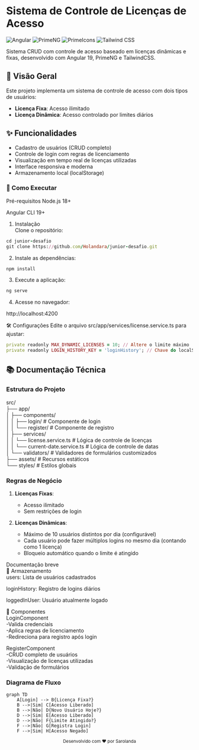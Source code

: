 # Sistema de Controle de Licenças de Acesso

![Angular](https://img.shields.io/badge/Angular-19.1-DD0031?logo=angular)
![PrimeNG](https://img.shields.io/badge/PrimeNG-19.0-1976D2?logo=primeng)
![PrimeIcons](https://img.shields.io/badge/PrimeIcons-7.0-1976D2?logo=primeng)
![Tailwind CSS](https://img.shields.io/badge/Tailwind_CSS-4.1.4-06B6D4?logo=tailwind-css)

Sistema CRUD com controle de acesso baseado em licenças dinâmicas e fixas, desenvolvido com Angular 19, PrimeNG e TailwindCSS.

## 📌 Visão Geral

Este projeto implementa um sistema de controle de acesso com dois tipos de usuários:
- **Licença Fixa**: Acesso ilimitado
- **Licença Dinâmica**: Acesso controlado por limites diários

## ✨ Funcionalidades

- Cadastro de usuários (CRUD completo)
- Controle de login com regras de licenciamento
- Visualização em tempo real de licenças utilizadas
- Interface responsiva e moderna
- Armazenamento local (localStorage)

###  🚀 Como Executar
Pré-requisitos
Node.js 18+

Angular CLI 19+

1. Instalação<br>
Clone o repositório:

```ruby
cd junior-desafio
git clone https://github.com/Holandara/junior-desafio.git
```


2. Instale as dependências:

```ruby
npm install
```

3. Execute a aplicação:

```ruby
ng serve
```

4. Acesse no navegador:

http://localhost:4200

🛠️ Configurações
Edite o arquivo src/app/services/license.service.ts para ajustar:
```ruby
private readonly MAX_DYNAMIC_LICENSES = 10; // Altere o limite máximo
private readonly LOGIN_HISTORY_KEY = 'loginHistory'; // Chave do localStorage
```

## 📚 Documentação Técnica

### Estrutura do Projeto
src/<br>
├── app/<br>
│ ├── components/<br>
│ │ ├── login/ # Componente de login<br>
│ │ └── register/ # Componente de registro<br>
│ ├── services/<br>
│ │ └── license.service.ts # Lógica de controle de licenças<br>
│ │ └── current-date.service.ts # Lógica de controle de datas<br>
│ └── validators/ # Validadores de formulários customizados<br>
├── assets/ # Recursos estáticos<br>
└── styles/ # Estilos globais<br>


### Regras de Negócio

1. **Licenças Fixas**:
   - Acesso ilimitado
   - Sem restrições de login

2. **Licenças Dinâmicas**:
   - Máximo de 10 usuários distintos por dia (configurável)
   - Cada usuário pode fazer múltiplos logins no mesmo dia (contando como 1 licença)
   - Bloqueio automático quando o limite é atingido


 Documentação breve<br>
🔐 Armazenamento<br>
users: Lista de usuários cadastrados

loginHistory: Registro de logins diários

loggedInUser: Usuário atualmente logado

🎨 Componentes<br>
LoginComponent<br>
-Valida credenciais<br>
-Aplica regras de licenciamento<br>
-Redireciona para registro após login<br>

RegisterComponent<br>
-CRUD completo de usuários<br>
-Visualização de licenças utilizadas<br>
-Validação de formulários<br>


### Diagrama de Fluxo

```mermaid
graph TD
    A[Login] --> B{Licença Fixa?}
    B -->|Sim| C[Acesso Liberado]
    B -->|Não| D{Novo Usuário Hoje?}
    D -->|Sim| E[Acesso Liberado]
    D -->|Não| F{Limite Atingido?}
    F -->|Não| G[Registra Login]
    F -->|Sim| H[Acesso Negado]
```
<div align="center"> <sub>Desenvolvido com ❤️ por Sarolanda</sub> </div> 
